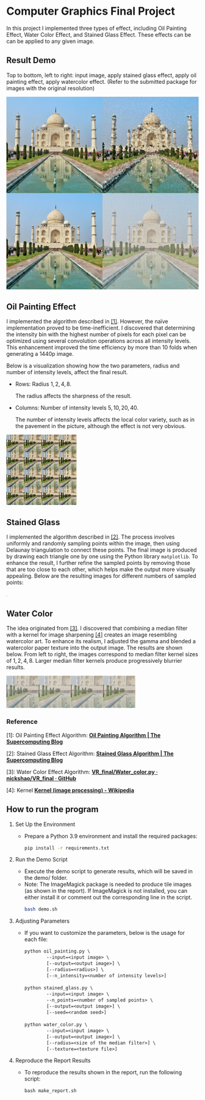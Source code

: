 # Computer Graphics Final Project

In this project I implemented three types of effect, including Oil Painting Effect, Water Color Effect, and Stained Glass Effect. These effects can be can be applied to any given image.

## Result Demo

Top to bottom, left to right: input image, apply stained glass effect, apply oil painting effect, apply watercolor effect. (Refer to the submitted package for images with the original resolution)

<img src="report/resources/demo/grid.jpg" style="zoom:80%;" />

<div style="page-break-after: always;"></div>

## Oil Painting Effect

I implemented the algorithm described in [[1]](#reference). However, the naïve implementation proved to be time-inefficient. I discovered that determining the intensity bin with the highest number of pixels for each pixel can be optimized using several convolution operations across all intensity levels. This enhancement improved the time efficiency by more than 10 folds when generating a 1440p image.

Below is a visualization showing how the two parameters, radius and number of intensity levels, affect the final result.

* Rows: Radius $1, 2, 4, 8$.

  The radius affects the sharpness of the result.

* Columns: Number of intensity levels $5, 10, 20, 40$.

  The number of intensity levels affects the local color variety, such as in the pavement in the picture, although the effect is not very obvious.

<img src="report/resources/experiment/oil_painting/taj_mahal/grid.jpg" style="zoom:18%;" />

## Stained Glass

I implemented the algorithm described in [[2]](#reference). The process involves uniformly and randomly sampling points within the image, then using Delaunay triangulation to connect these points. The final image is produced by drawing each triangle one by one using the Python library `matplotlib`. To enhance the result, I further refine the sampled points by removing those that are too close to each other, which helps make the output more visually appealing. Below are the resulting images for different numbers of sampled points:

<img src="report/resources/experiment/stained_glass/taj_mahal/grid.jpg" style="zoom:13%;" />

## Water Color

The idea originated from [[3]](#reference). I discovered that combining a median filter with a kernel for image sharpening [[4]](#reference) creates an image resembling watercolor art. To enhance its realism, I adjusted the gamma and blended a watercolor paper texture into the output image. The results are shown below. From left to right, the images correspond to median filter kernel sizes of $1, 2, 4, 8$. Larger median filter kernels produce progressively blurrier results.

<img src="report/resources/experiment/water_color/taj_mahal/grid.jpg" style="zoom:33%;" />

### Reference

[1]: Oil Painting Effect Algorithm: **[Oil Painting Algorithm | The Supercomputing Blog](http://supercomputingblog.com/graphics/oil-painting-algorithm/)**

[2]: Stained Glass Effect Algorithm: **[Stained Glass Algorithm | The Supercomputing Blog](http://supercomputingblog.com/openmp/stained-glass-algorithm/)**

[3]: Water Color Effect Algorithm: **[VR_final/Water_color.py · nickshao/VR_final · GitHub](https://github.com/nickshao/VR_final/blob/master/Water_color.py)**

[4]: Kernel [**Kernel (image processing) - Wikipedia**](https://en.wikipedia.org/wiki/Kernel_(image_processing))


## How to run the program

1. Set Up the Environment

    * Prepare a Python 3.9 environment and install the required packages:
        ```bash
        pip install -r requirements.txt
        ```
2. Run the Demo Script
    * Execute the demo script to generate results, which will be saved in the demo/ folder.
    * Note: The ImageMagick package is needed to produce tile images (as shown in the report). If ImageMagick is not installed, you can either install it or comment out the corresponding line in the script.
        ```bash
        bash demo.sh
        ```
3. Adjusting Parameters
    * If you want to customize the parameters, below is the usage for each file:
        ```
        python oil_painting.py \
                --input=<input image> \
                [--output=<output image>] \
                [--radius=<radius>] \
                [--n_intensity=<number of intensity levels>]

        python stained_glass.py \
                --input=<input image> \
                --n_points=<number of sampled points> \
                [--output=<output image>] \
                [--seed=<random seed>]

        python water_color.py \
                --input=<input image> \
                [--output=<output image>] \
                [--radius=<size of the median filter>] \
                [--texture=<texture file>]
        ```
4. Reproduce the Report Results

    * To reproduce the results shown in the report, run the following script:

        ```
        bash make_report.sh
        ```

